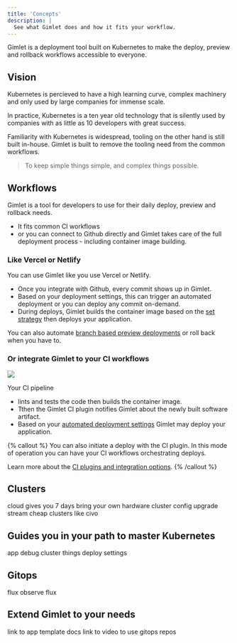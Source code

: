 ```yaml
---
title: 'Concepts'
description: |
  See what Gimlet does and how it fits your workflow.
---
```


Gimlet is a deployment tool built on Kubernetes to make the deploy, preview and rollback workflows accessible to everyone.

## Vision

Kubernetes is percieved to have a high learning curve, complex machinery and only used by large companies for immense scale.

In practice, Kubernetes is a ten year old technology that is silently used by companies with as little as 10 developers with great success.

Familiarity with Kubernetes is widespread, tooling on the other hand is still built in-house. Gimlet is built to remove the tooling need from the common workflows.

> To keep simple things simple, and complex things possible.

## Workflows

Gimlet is a tool for developers to use for their daily deploy, preview and rollback needs.

- It fits common CI workflows
- or you can connect to Github directly and Gimlet takes care of the full deployment process - including container image building.

### Like Vercel or Netlify

You can use Gimlet like you use Vercel or Netlify.

- Once you integrate with Github, every commit shows up in Gimlet.
- Based on your deployment settings, this can trigger an automated deployment or you can deploy any commit on-demand.
- During deploys, Gimlet builds the container image based on the [set strategy](/docs/deployment-settings/image-settings) then deploys your application.

You can also automate [branch based preview deployments](/docs/deployments/preview-deployments) or roll back when you have to.

### Or integrate Gimlet to your CI workflows

![](/flow.svg)

Your CI pipeline
- lints and tests the code then builds the container image.
- Tthen the Gimlet CI plugin notifies Gimlet about the newly built software artifact.
- Based on your [automated deployment settings](docs/deployments/automated-deployments) Gimlet may deploy your application.

{% callout %}
You can also initiate a deploy with the CI plugin. In this mode of operation you can have your CI workflows orchestrating deploys.

Learn more about the [CI plugins and integration options](/docs/reference/ci-plugins).
{% /callout %}

## Clusters

cloud gives you 7 days
bring your own hardware
cluster config
upgrade stream
cheap clusters like civo

## Guides you in your path to master Kubernetes

app debug
cluster things
deploy settings

## Gitops

flux
observe flux

## Extend Gimlet to your needs

link to app template docs
link to video to use gitops repos
